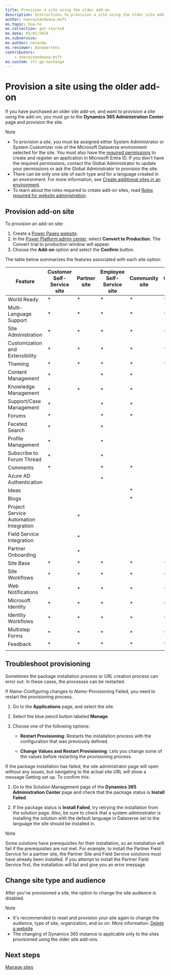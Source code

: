 ```yaml
---
title: Provision a site using the older add-on
description: Instructions to provision a site using the older site add-on.
author: neerajnandwana-msft
ms.topic: how-to
ms.collection: get-started
ms.date: 05/01/2024
ms.subservice: 
ms.author: nenandw
ms.reviewer: danamartens
contributors:
    - neerajnandwana-msft
ms.custom: sfi-ga-nochange
---
```


# Provision a site using the older add-on

If you have purchased an older site add-on, and want to provision a site using the add-on, you must go to the **Dynamics 365 Administration Center** page and provision the site.

> [!NOTE]
> 
> - To provision a site, you must be assigned either System Administrator or System Customizer role of the Microsoft Dataverse environment selected for the site. You must also have the [required permissions](/entra/identity-platform/howto-create-service-principal-portal#required-permissions) to create and register an application in Microsoft Entra ID. If you don't have the required permissions, contact the Global Administrator to update your permissions or ask the Global Administrator to provision the site.
> - There can be only one site of each type and for a language created in an environment. For more information, see [Create additional sites in an environment](create-additional-sites.md).
> - To learn about the roles required to create add-on sites, read [Roles required for website administration](admin-roles.md).

## Provision add-on site

To provision an add-on site:

1. Create a [Power Pages website](/power-pages/getting-started/create-manage).
1. In the [Power Platform admin center](https://admin.powerplatform.microsoft.com/), select **Convert to Production**. The Convert trial to production window will appear.
1. Choose the **Add-on** option and select the **Confirm** button.

The table below summarizes the features associated with each site option:

| Feature                                | Customer Self-Service site | Partner site | Employee Self-Service site | Community site | Custom site |
|----------------------------------------|------------------------------|----------------|------------------------------|------------------|---------------|
| World Ready                            | *                            | *              | *                            | *                | *             |
| Multi-Language Support                 | *                            | *              | *                            | *                | *             |
| Site Administration                    | *                            | *              | *                            | *                | *             |
| Customization and Extensibility        | *                            | *              | *                            | *                | *             |
| Theming                                | *                            | *              | *                            | *                | *             |
| Content Management                     | *                            |                | *                            | *                |               |
| Knowledge Management                   | *                            | *              | *                            | *                |               |
| Support/Case Management                | *                            |                | *                            | *                |               |
| Forums                                 | *                            |                | *                            | *                |               |
| Faceted Search                         | *                            |                | *                            |                  |               |
| Profile Management                     | *                            |                | *                            |                  |               |
| Subscribe to Forum Thread              | *                            |                | *                            |                  |               |
| Comments                               | *                            |                | *                            | *                |               |
| Azure AD Authentication                |                              |                | *                            |                  |               |
| Ideas                                  |                              |                |                              | *                |               |
| Blogs                                  |                              |                |                              | *                |               |
| Project Service Automation Integration |                              | *              |                              |                  |               |
| Field Service Integration              |                              | *              |                              |                  |               |
| Partner Onboarding                     |                              | *              |                              |                  |               |
| Site   Base                            |  *                           | *              |  *                           | *                | *             |
| Site Workflows                         |  *                           | *              |  *                           | *                | *             |
| Web Notifications                      |  *                           | *              |  *                           | *                | *             |
| Microsoft Identity                     |     *                         |  *              |     *                         |   *               | *             |
| Identity Workflows                     | *                            |  *             |     *                         |   *               | *             |
| Multistep Forms                              |  *                            | *               |    *                          | *                 | *             |
| Feedback                               |   *                           |  *              |  *                            | *                 | *             |
||

## Troubleshoot provisioning

Sometimes the package installation process or URL creation process can error out. In these cases, the processes can be restarted.

If *Name*-Configuring changes to *Name*-Provisioning Failed, you need to restart the provisioning process.

1. Go to the **Applications** page, and select the site.
2. Select the blue pencil button labeled **Manage**.
3. Choose one of the following options:

   - **Restart Provisioning**: Restarts the installation process with the configuration that was previously defined.

   - **Change Values and Restart Provisioning**: Lets you change some of the values before restarting the provisioning process.

If the package installation has failed, the site administrator page will open without any issues, but navigating to the actual site URL will show a message Getting set up. To confirm this:

1. Go to the Solution Management page of the **Dynamics 365 Administration Center** page and check that the package status is **Install Failed**. 

2. If the package status is **Install Failed**, try retrying the installation from the solution page. Also, be sure to check that a system administrator is installing the solution with the default language in Dataverse set to the language the site should be installed in.

> [!NOTE]
> Some solutions have prerequisites for their installation, so an installation will fail if the prerequisites are not met. For example, to install the Partner Field Service for a partner site, the Partner Site and Field Service solutions must have already been installed. If you attempt to install the Partner Field Service first, the installation will fail and give you an error message.

## Change site type and audience

After you've provisioned a site, the option to change the site audience is disabled.

> [!NOTE]
> 
> - It's recommended to reset and provision your site again to change the audience, type of site, organization, and so on. More information: [Delete a website](delete-website.md)
> - The changing of Dynamics 365 instance is applicable only to the sites provisioned using the older site add-ons.

## Next steps

[Manage sites](manage-sites.md)
